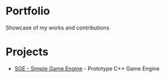 # Portfolio
Showcase of my works and contributions

# Projects 

 * [SGE - Simple Game Engine](https://github.com/xcodeassociated/SGE) - Prototype C++ Game Engine
